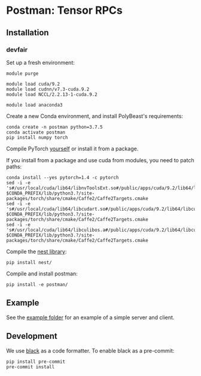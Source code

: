 
# Postman: Tensor RPCs

## Installation


### devfair

Set up a fresh environment:

```shell
module purge

module load cuda/9.2
module load cudnn/v7.3-cuda.9.2
module load NCCL/2.2.13-1-cuda.9.2

module load anaconda3
```

Create a new Conda environment, and install PolyBeast's requirements:

```shell
conda create -n postman python=3.7.5
conda activate postman
pip install numpy torch
```

Compile PyTorch
[yourself](https://github.com/pytorch/pytorch#from-source) or install it from a package.

If you install from a package and use cuda from modules, you need to patch paths:
```
conda install --yes pytorch=1.4 -c pytorch
sed -i -e 's#/usr/local/cuda/lib64/libnvToolsExt.so#/public/apps/cuda/9.2/lib64/libnvToolsExt.so#g' $CONDA_PREFIX/lib/python3.?/site-packages/torch/share/cmake/Caffe2/Caffe2Targets.cmake
sed -i -e 's#/usr/local/cuda/lib64/libcudart.so#/public/apps/cuda/9.2/lib64/libcudart.so#g' $CONDA_PREFIX/lib/python3.?/site-packages/torch/share/cmake/Caffe2/Caffe2Targets.cmake
sed -i -e 's#/usr/local/cuda/lib64/libculibos.a#/public/apps/cuda/9.2/lib64/libculibos.a#g' $CONDA_PREFIX/lib/python3.?/site-packages/torch/share/cmake/Caffe2/Caffe2Targets.cmake
```


Compile the [nest library](https://github.com/fairinternal/nest):

```shell
pip install nest/
```

Compile and install postman:

```shell
pip install -e postman/
```

## Example

See the [example folder](example/) for an example of a simple server and client.

## Development

We use [black](https://github.com/psf/black) as a code formatter. To
enable black as a pre-commit:

```shell
pip install pre-commit
pre-commit install
```
